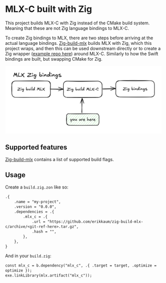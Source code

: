 # MLX-C built with Zig

This project builds MLX-C with Zig instead of the CMake build system. Meaning that these are not Zig language bindings to MLX-C. 

To create Zig bindings to MLX, there are two steps before arriving at the actual language bindings. [Zig-build-mlx](https://github.com/ErikKaum/zig-build-mlx) builds MLX with Zig, which this project wraps, and then this can be used downstream directly or to create a Zig wrapper ([example repo here]()) around MLX-C. Similarly to how the Swift bindings are built, but swapping CMake for Zig.

![mlx-c-chart](https://github.com/erikkaum/zig-build-mlx-c/blob/main/assets/chart-mlx-c.png?raw=true)

## Supported features

[Zig-build-mlx]() contains a list of supported build flags.

## Usage

Create a `build.zig.zon` like so:

```zig
.{
    .name = "my-project",
    .version = "0.0.0",
    .dependencies = .{
        .mlx_c = .{
            .url = "https://github.com/erikkaum/zig-build-mlx-c/archive/<git-ref-here>.tar.gz",
            .hash = "",
        },
    },
}
```

And in your `build.zig`:

```zig
const mlx_c = b.dependency("mlx_c", .{ .target = target, .optimize = optimize });
exe.linkLibrary(mlx.artifact("mlx_c"));
```
